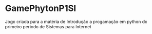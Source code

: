 # GamePhytonP1SI
Jogo criada para a matéria de Introdução a progamação em python do primeiro periodo de Sistemas para Internet
